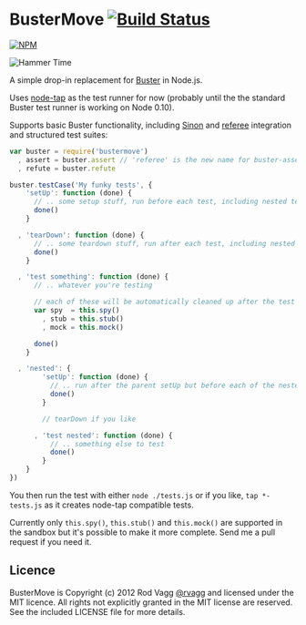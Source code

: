 # BusterMove [![Build Status](https://secure.travis-ci.org/rvagg/node-bustermove.png)](http://travis-ci.org/rvagg/node-bustermove)

[![NPM](https://nodei.co/npm/bustermove.png)](https://nodei.co/npm/bustermove/)

![Hammer Time](http://i.gif.ly/d68bca81.gif)

A simple drop-in replacement for [Buster](http://busterjs.org/) in Node.js.

Uses [node-tap](https://github.com/isaacs/node-tap) as the test runner for now (probably until the the standard Buster test runner is working on Node 0.10).

Supports basic Buster functionality, including [Sinon](http://sinonjs.org/) and [referee](https://github.com/busterjs/referee) integration and structured test suites:

```js
var buster = require('bustermove')
  , assert = buster.assert // 'referee' is the new name for buster-assert
  , refute = buster.refute

buster.testCase('My funky tests', {
    'setUp': function (done) {
      // .. some setup stuff, run before each test, including nested tests
      done()
    }

  , 'tearDown': function (done) {
      // .. some teardown stuff, run after each test, including nested tests
      done()
    }

  , 'test something': function (done) {
      // .. whatever you're testing

      // each of these will be automatically cleaned up after the test is run
      var spy  = this.spy()
        , stub = this.stub()
        , mock = this.mock()

      done()
    }

  , 'nested': {
        'setUp': function (done) {
          // .. run after the parent setUp but before each of the nested tests
          done()          
        }

        // tearDown if you like

      , 'test nested': function (done) {
          // .. something else to test
          done()
        }
    }
})
```

You then run the test with either `node ./tests.js` or if you like, `tap *-tests.js` as it creates node-tap compatible tests.

Currently only `this.spy()`, `this.stub()` and `this.mock()` are supported in the sandbox but it's possible to make it more complete. Send me a pull request if you need it.

## Licence

BusterMove is Copyright (c) 2012 Rod Vagg [@rvagg](https://twitter.com/rvagg) and licensed under the MIT licence. All rights not explicitly granted in the MIT license are reserved. See the included LICENSE file for more details.
